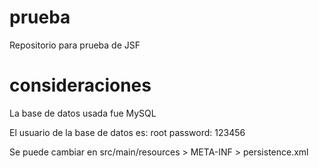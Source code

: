 # prueba
Repositorio para prueba de JSF

# consideraciones
La base de datos usada fue MySQL

El usuario de la base de datos es: root
password: 123456

Se puede cambiar en src/main/resources > META-INF > persistence.xml
